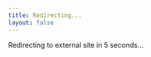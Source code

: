 ```yaml
---
title: Redirecting...
layout: false
---
```


<!DOCTYPE html>
<html lang="en">
<head>
  <meta charset="UTF-8">
  <meta name="viewport" content="width=device-width, initial-scale=1.0">
  <title>Redirecting</title>
</head>
<body>
  <p>Redirecting to <span id="targetLink">external site</span> in <span id="countdown">5</span> seconds...</p>
  <script>
    // Get the URL parameter and decode from Base64
    const params = new URLSearchParams(window.location.search);
    const encodedUrl = params.get('u') || '';
    let targetUrl = '/';
    try {
      targetUrl = encodedUrl ? atob(encodedUrl) : '/';
    } catch (e) {
      console.error('Failed to decode URL:', e);
    }
    
    // Update the link text
    const targetLink = document.getElementById('targetLink');
    targetLink.textContent = targetUrl;

    // Countdown and redirect
    let countdown = 5;
    const countdownElement = document.getElementById('countdown');
    const interval = setInterval(() => {
      countdown--;
      countdownElement.textContent = countdown;
      if (countdown <= 0) {
        clearInterval(interval);
        window.location.href = targetUrl;
      }
    }, 1000);

  </script>
</body>
</html>
